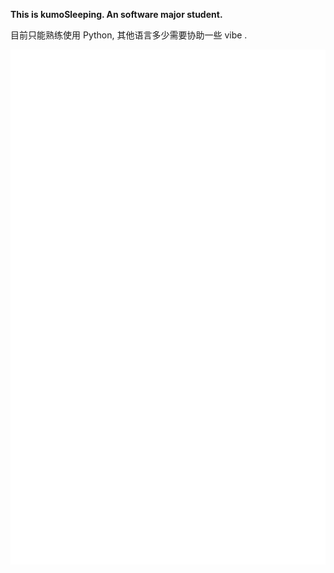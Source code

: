 **This is kumoSleeping. An software major student.**

目前只能熟练使用 Python, 其他语言多少需要协助一些 vibe .  

![GitHub Metrics](https://github.com/kumoSleeping/kumoSleeping/blob/main/github-metrics.svg)


<a href="#"><img align="center" width="60%" alt="" src="https://github-readme-stats.zohan.tech/api/top-langs/?username=kumoSleeping&layout=compact"></a>


